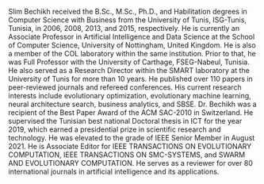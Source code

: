 Slim Bechikh received the B.Sc., M.Sc., Ph.D., and Habilitation degrees in Computer Science with Business from the University of Tunis, ISG-Tunis, Tunisia, in 2006, 2008, 2013, and 2015, respectively. He is currently an Associate Professor in Artificial Intelligence and Data Science at the School of Computer Science, University of Nottingham, United Kingdom. He is also a member of the COL laboratory within the same institution. Prior to that, he was Full Professor with the University of Carthage, FSEG-Nabeul, Tunisia. He also served as a Research Director within the SMART laboratory at the University of Tunis for more than 10 years. He published over 110 papers in peer-reviewed journals and refereed conferences. His current research interests include evolutionary optimization, evolutionary machine learning, neural architecture search, business analytics, and SBSE. Dr. Bechikh was a recipient of the Best Paper Award of the ACM SAC-2010 in Switzerland. He supervised the Tunisian best national Doctoral thesis in ICT for the year 2019, which earned a presidential prize in scientific research and technology. He was elevated to the grade of IEEE Senior Member in August 2021. He is Associate Editor for IEEE TRANSACTIONS ON EVOLUTIONARY COMPUTATION, IEEE TRANSACTIONS ON SMC-SYSTEMS, and SWARM AND EVOLUTIONARY COMPUTATION. He serves as a reviewer for over 80 international journals in artificial intelligence and its applications. 
